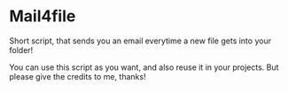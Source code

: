 # Mail4file
Short script, that sends you an email everytime a new file gets into your folder!

You can use this script as you want, and also reuse it in your projects.
But please give the credits to me, thanks!
